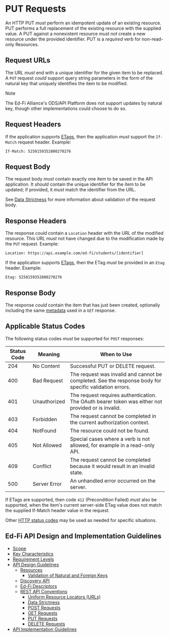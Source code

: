 # PUT Requests

An HTTP PUT _must_ perform an idempotent update of an existing resource. PUT
performs a full replacement of the existing resource with the supplied value. A
PUT against a nonexistent resource _must not_ create a new resource under the
provided identifier. PUT is a _required_ verb for non-read-only Resources.

## Request URLs

The URL _must_ end with a unique identifier for the given item to be replaced. A
`PUT` request _could_ support query string parameters in the form of the natural
key that uniquely identifies the item to be modified.

> [!NOTE]
> The Ed-Fi Alliance's ODS/API Platform does not support updates by natural key,
> though other implementations could choose to do so.

## Request Headers

If the application supports [ETags](./REST-API.md#etags), then the application
_must_ support the `If-Match` request header. Example:

`If-Match: 5250159352800270276`

## Request Body

The request body _must_ contain exactly one item to be saved in the API
application. It _should_ contain the unique identifier for the item to be
updated; if provided, it _must_ match the identifier from the URL.

See [Data Strictness](./DATA-STRICTNESS.md) for more information about
validation of the request body.

## Response Headers

The response _could_ contain a `Location` header with the URL of the modified
resource. This URL _must_ not have changed due to the modification made by the
`PUT` request. Example:

```none
Location: https://api.example.com/ed-fi/students/[identifier]
```

If the application supports [ETags](./REST-API.md#etags), then the ETag _must_
be provided in an `Etag` header. Example:

```none
Etag: 5250159352800270276
```

## Response Body

The response _could_ contain the item that has just been created, optionally
including the same [metadata](./GET-REQUESTS.md#metadata) used in a `GET`
response.

## Applicable Status Codes

The following status codes _must_ be supported for `POST` responses:

| Status Code | Meaning      | When to Use                                                                                            |
| ----------- | ------------ | ------------------------------------------------------------------------------------------------------ |
| 204         | No Content   | Successful PUT or DELETE request.                                                                      |
| 400         | Bad Request  | The request was invalid and cannot be completed. See the response body for specific validation errors. |
| 401         | Unauthorized | The request requires authentication. The OAuth bearer token was either not provided or is invalid.     |
| 403         | Forbidden    | The request cannot be completed in the current authorization context.                                  |
| 404         | NotFound     | The resource could not be found.                                                                       |
| 405         | Not Allowed  | Special cases where a verb is not allowed, for example in a read-only API.                             |
| 409         | Conflict     | The request cannot be completed because it would result in an invalid state.                           |
| 500         | Server Error | An unhandled error occurred on the server.                                                             |

If ETags are supported, then code `412` (Precondition Failed) _must_ also be
supported, when the item's current server-side ETag value does not match the
supplied If-Match header value in the request.

Other [HTTP status codes](./REST-API.md#status-codes) may be used as needed for
specific situations.

## Ed-Fi API Design and Implementation Guidelines

* [Scope](../SCOPE.md)
* [Key Characteristics](../KEY-CHARACTERISTICS.md)
* [Requirement Levels](../REQUIREMENT-LEVELS.md)
* [API Design Guidelines](../API-DESIGN-GUIDELINES/README.md)
  * [Resources](RESOURCES.md)
    * [Validation of Natural and Foreign Keys](./NATURAL-FOREIGN-KEYS.md)
  * [Discovery API](./DISCOVERY-API.md)
  * [Ed-Fi Descriptors](./ED-FI-DESCRIPTORS.md)
  * [REST API Conventions](./REST-API.md)
    * [Uniform Resource Locators (URLs)](./UNIFORM-RESOURCE-LOCATORS.md)
    * [Data Strictness](./DATA-STRICTNESS.md)
    * [POST Requests](./POST-REQUESTS.md)
    * [GET Requests](./GET-REQUESTS.md)
    * [PUT Requests](./PUT-REQUESTS.md)
    * [DELETE Requests](./DELETE-REQUESTS.md)
* [API Implementation Guidelines](../API-IMPLEMENTATION-GUIDELINES/README.md)
